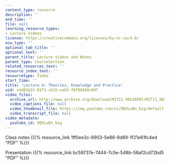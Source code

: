 ```yaml
---
content_type: resource
description: ''
end_time: ''
file: null
learning_resource_types:
- Lecture Videos
license: https://creativecommons.org/licenses/by-nc-sa/4.0/
ocw_type: ''
optional_tab_title: ''
optional_text: ''
parent_title: Lecture Videos and Notes
parent_type: CourseSection
related_resources_text: ''
resource_index_text: ''
resourcetype: Video
start_time: ''
title: 'Lecture 4: Theories, Knowledge and Practice'
uid: c4d01b15-01f1-cb15-ce93-f8f99260c69f
video_files:
  archive_url: http://www.archive.org/download/MIT11.965IAP07/MIT11_965IAP07lec04_220k.mp4
  video_captions_file: null
  video_thumbnail_file: https://img.youtube.com/vi/9QVLu0n_bzg/default.jpg
  video_transcript_file: null
video_metadata:
  youtube_id: 9QVLu0n_bzg
---
```


Class notes ({{% resource_link 1ff0ee3c-9903-5e86-9d89-1f21e61fc4ed "PDF" %}})

Presentation ({{% resource_link bc59737e-7444-7c5e-548b-58af2cd72bd5 "PDF" %}})

